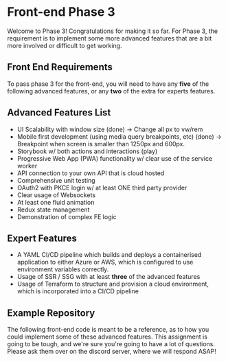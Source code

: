 # Front-end Phase 3

Welcome to Phase 3! Congratulations for making it so far. For Phase 3, the requirement is to implement some more advanced features that are a bit more involved or difficult to get working.

## Front End Requirements

To pass phase 3 for the front-end, you will need to have any __five__ of the following advanced features, or any __two__ of the extra for experts features.

## Advanced Features List

* UI Scalability with window size (done)
-> Change all px to vw/rem
* Mobile first development (using media query breakpoints, etc) (done)
-> Breakpoint when screen is smaller than 1250px and 600px.
* Storybook w/ both actions and interactions (play)
* Progressive Web App (PWA) functionality w/ clear use of the service worker
* API connection to your own API that is cloud hosted
* Comprehensive unit testing
* OAuth2 with PKCE login w/ at least ONE third party provider
* Clear usage of Websockets
* At least one fluid animation
* Redux state management
* Demonstration of complex FE logic

## Expert Features

* A YAML CI/CD pipeline which builds and deploys a containerised application to either Azure or AWS, which is configured to use environment variables correctly.
* Usage of SSR / SSG with at least __three__ of the advanced features
* Usage of Terraform to structure and provision a cloud environment, which is incorporated into a CI/CD pipeline

## Example Repository

The following front-end code is meant to be a reference, as to how you could implement some of these advanced features. This assignment is going to be tough, and we're sure you're going to have a lot of questions. Please ask them over on the discord server, where we will respond ASAP!
